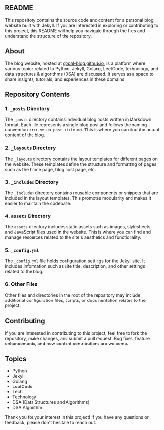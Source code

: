 ## README

This repository contains the source code and content for a personal blog website built with Jekyll. If you are interested in exploring or contributing to this project, this README will help you navigate through the files and understand the structure of the repository.

## About

The blog website, hosted at [gopal-blog.github.io](https://gopal-blog.github.io), is a platform where various topics related to Python, Jekyll, Golang, LeetCode, technology, and data structures & algorithms (DSA) are discussed. It serves as a space to share insights, tutorials, and experiences in these domains.

## Repository Contents

### 1. `_posts` Directory

The `_posts` directory contains individual blog posts written in Markdown format. Each file represents a single blog post and follows the naming convention `YYYY-MM-DD-post-title.md`. This is where you can find the actual content of the blog.

### 2. `_layouts` Directory

The `_layouts` directory contains the layout templates for different pages on the website. These templates define the structure and formatting of pages such as the home page, blog post page, etc.

### 3. `_includes` Directory

The `_includes` directory contains reusable components or snippets that are included in the layout templates. This promotes modularity and makes it easier to maintain the codebase.

### 4. `assets` Directory

The `assets` directory includes static assets such as images, stylesheets, and JavaScript files used in the website. This is where you can find and manage resources related to the site's aesthetics and functionality.

### 5. `_config.yml`

The `_config.yml` file holds configuration settings for the Jekyll site. It includes information such as site title, description, and other settings related to the blog.

### 6. Other Files

Other files and directories in the root of the repository may include additional configuration files, scripts, or documentation related to the project.

## Contributing

If you are interested in contributing to this project, feel free to fork the repository, make changes, and submit a pull request. Bug fixes, feature enhancements, and new content contributions are welcome.

## Topics

- Python
- Jekyll
- Golang
- LeetCode
- Tech
- Technology
- DSA (Data Structures and Algorithms)
- DSA Algorithm

Thank you for your interest in this project! If you have any questions or feedback, please don't hesitate to reach out.
